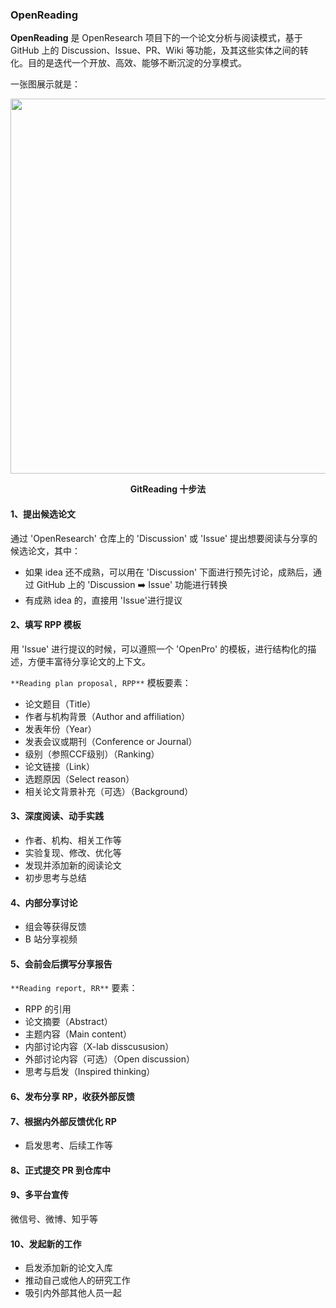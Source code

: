 ### OpenReading

**OpenReading** 是 OpenResearch 项目下的一个论文分析与阅读模式，基于 GitHub 上的 Discussion、Issue、PR、Wiki 等功能，及其这些实体之间的转化。目的是迭代一个开放、高效、能够不断沉淀的分享模式。

一张图展示就是：

<div align=center>
<img src="https://user-images.githubusercontent.com/15010826/166193928-956a0c4b-10c1-4849-a720-1011d1aef60b.png" width="600px">
</div>

**<p align="center">GitReading 十步法</p>** 

#### 1、提出候选论文

通过 'OpenResearch' 仓库上的 'Discussion' 或 'Issue' 提出想要阅读与分享的候选论文，其中：
- 如果 idea 还不成熟，可以用在 'Discussion' 下面进行预先讨论，成熟后，通过 GitHub 上的 'Discussion ➡️ Issue' 功能进行转换
- 有成熟 idea 的，直接用 'Issue'进行提议

#### 2、填写 RPP 模板

用 'Issue' 进行提议的时候，可以遵照一个 'OpenPro' 的模板，进行结构化的描述，方便丰富待分享论文的上下文。

`**Reading plan proposal, RPP**` 模板要素：
- 论文题目（Title）
- 作者与机构背景（Author and affiliation）
- 发表年份（Year）
- 发表会议或期刊（Conference or Journal）
- 级别（参照CCF级别）（Ranking）
- 论文链接（Link）
- 选题原因（Select reason）
- 相关论文背景补充（可选）（Background）

#### 3、深度阅读、动手实践
- 作者、机构、相关工作等
- 实验复现、修改、优化等
- 发现并添加新的阅读论文
- 初步思考与总结

#### 4、内部分享讨论
- 组会等获得反馈
- B 站分享视频

#### 5、会前会后撰写分享报告

`**Reading report, RR**` 要素：
- RPP 的引用
- 论文摘要（Abstract）
- 主题内容（Main content）
- 内部讨论内容（X-lab disscususion）
- 外部讨论内容（可选）（Open discussion）
- 思考与启发（Inspired thinking）

#### 6、发布分享 RP，收获外部反馈

#### 7、根据内外部反馈优化 RP
- 启发思考、后续工作等

#### 8、正式提交 PR 到仓库中

#### 9、多平台宣传
微信号、微博、知乎等

#### 10、发起新的工作
- 启发添加新的论文入库
- 推动自己或他人的研究工作
- 吸引内外部其他人员一起

